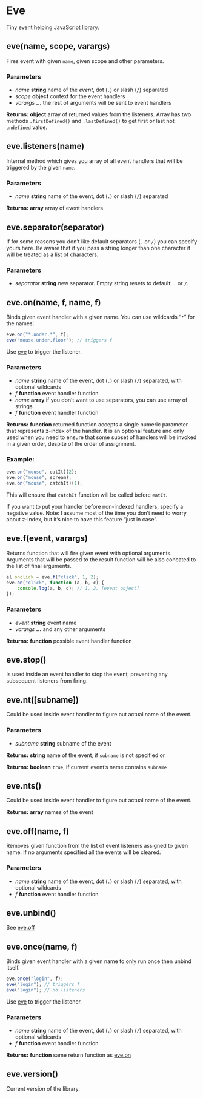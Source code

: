 # Eve

Tiny event helping JavaScript library.

## eve(name, scope, varargs)
Fires event with given `name`, given scope and other parameters.

### Parameters
- _name_  **string**
    name of the _event_, dot (`.`) or slash (`/`) separated
- _scope_  **object**
    context for the event handlers
- _varargs_  **...**
    the rest of arguments will be sent to event handlers

**Returns:**  **object** array of returned values from the listeners. Array has two methods `.firstDefined()` and `.lastDefined()` to get first or last not `undefined` value.

## eve.listeners(name)
Internal method which gives you array of all event handlers that will be triggered by the given `name`.

### Parameters
- _name_  **string**
    name of the event, dot (`.`) or slash (`/`) separated

**Returns:**  **array** array of event handlers

## eve.separator(separator)
If for some reasons you don’t like default separators (`.` or `/`) you can specify yours
here. Be aware that if you pass a string longer than one character it will be treated as
a list of characters.

### Parameters
- _separator_  **string**
    new separator. Empty string resets to default: `.` or `/`.


## eve.on(name, f, name, f)
Binds given event handler with a given name. You can use wildcards “`*`” for the names:

```js
eve.on("*.under.*", f);
eve("mouse.under.floor"); // triggers f
```
Use <a href="#eve" class="dr-link">eve</a> to trigger the listener.

### Parameters
- _name_  **string**
    name of the event, dot (`.`) or slash (`/`) separated, with optional wildcards
- _f_  **function**
    event handler function
- _name_  **array**
    if you don’t want to use separators, you can use array of strings
- _f_  **function**
    event handler function

**Returns:**  **function** returned function accepts a single numeric parameter that represents z-index of the handler. It is an optional feature and only used when you need to ensure that some subset of handlers will be invoked in a given order, despite of the order of assignment.

### Example:
```js
eve.on("mouse", eatIt)(2);
eve.on("mouse", scream);
eve.on("mouse", catchIt)(1);
```
This will ensure that `catchIt` function will be called before `eatIt`.

If you want to put your handler before non-indexed handlers, specify a negative value.
Note: I assume most of the time you don’t need to worry about z-index, but it’s nice to have this feature “just in case”.


## eve.f(event, varargs)
Returns function that will fire given event with optional arguments.
Arguments that will be passed to the result function will be also
concated to the list of final arguments.

```js
el.onclick = eve.f("click", 1, 2);
eve.on("click", function (a, b, c) {
    console.log(a, b, c); // 1, 2, [event object]
});
```
### Parameters
- _event_  **string**
    event name
- _varargs_  **…**
    and any other arguments

**Returns:**  **function** possible event handler function

## eve.stop()
Is used inside an event handler to stop the event, preventing any subsequent listeners from firing.


## eve.nt([subname])
Could be used inside event handler to figure out actual name of the event.

### Parameters
- _subname_  **string**
    subname of the event

**Returns:**  **string** name of the event, if `subname` is not specified
or

**Returns:**  **boolean** `true`, if current event’s name contains `subname`

## eve.nts()
Could be used inside event handler to figure out actual name of the event.

**Returns:**  **array** names of the event

## eve.off(name, f)
Removes given function from the list of event listeners assigned to given name.
If no arguments specified all the events will be cleared.

### Parameters
- _name_  **string**
    name of the event, dot (`.`) or slash (`/`) separated, with optional wildcards
- _f_  **function**
    event handler function


## eve.unbind()
See <a href="#eve.off" class="dr-link">eve.off</a>


## eve.once(name, f)
Binds given event handler with a given name to only run once then unbind itself.

```js
eve.once("login", f);
eve("login"); // triggers f
eve("login"); // no listeners
```
Use <a href="#eve" class="dr-link">eve</a> to trigger the listener.

### Parameters
- _name_  **string**
    name of the event, dot (`.`) or slash (`/`) separated, with optional wildcards
- _f_  **function**
    event handler function

**Returns:**  **function** same return function as <a href="#eve.on" class="dr-link">eve.on</a>

## eve.version()
Current version of the library.


